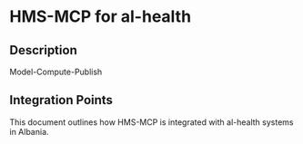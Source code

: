 # HMS-MCP for al-health

## Description

Model-Compute-Publish

## Integration Points

This document outlines how HMS-MCP is integrated with al-health systems in Albania.
